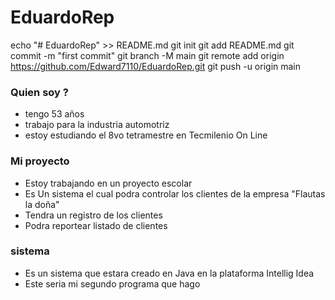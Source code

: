 # EduardoRep
echo "# EduardoRep" >> README.md
git init
git add README.md
git commit -m "first commit"
git branch -M main
git remote add origin https://github.com/Edward7110/EduardoRep.git
git push -u origin main
### Quien soy ?
- tengo 53 años
- trabajo para la industria automotriz
- estoy estudiando el 8vo tetramestre en Tecmilenio On Line

### Mi proyecto 
- Estoy trabajando en un proyecto escolar
- Es Un sistema el cual podra controlar los clientes de la empresa "Flautas la doña"
- Tendra un registro de los clientes
- Podra reportear listado de clientes

### sistema 
- Es un sistema que estara creado en Java en la plataforma Intellig Idea
- Este seria mi segundo programa que hago
   